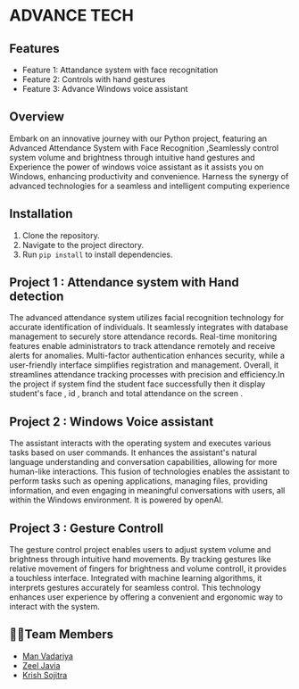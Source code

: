# ADVANCE TECH

## Features
- Feature 1: Attandance system with face recognitation
- Feature 2: Controls with hand gestures
- Feature 3: Advance Windows voice  assistant  

## Overview
Embark on an innovative journey with our Python project, featuring an Advanced Attendance System with Face Recognition ,Seamlessly control system volume and brightness through intuitive hand gestures and Experience the power of windows voice assistant as it assists you on Windows, enhancing productivity and convenience. Harness the synergy of advanced technologies for a seamless and intelligent computing experience

## Installation
1. Clone the repository.
2. Navigate to the project directory.
3. Run `pip install` to install dependencies.

## Project 1 : Attendance system with Hand detection 

The advanced attendance system utilizes facial recognition technology for accurate identification of individuals. It seamlessly integrates with database management to securely store attendance records. Real-time monitoring features enable administrators to track attendance remotely and receive alerts for anomalies. Multi-factor authentication enhances security, while a user-friendly interface simplifies registration and management. Overall, it streamlines attendance tracking processes with precision and efficiency.In the project if system find the student face successfully then it display student's face , id , branch and total attendance on the screen . 


## Project 2 : Windows Voice assistant

The assistant interacts with the operating system and executes various tasks based on user commands. It enhances the assistant's natural language understanding and conversation capabilities, allowing for more human-like interactions. This fusion of technologies enables the assistant to perform tasks such as opening applications, managing files, providing information, and even engaging in meaningful conversations with users, all within the Windows environment. It is powered by openAI. 

## Project 3 : Gesture Controll

The gesture control project enables users to adjust system volume and brightness through intuitive hand movements. By tracking gestures like relative movement of fingers for brightness and volume controll, it provides a touchless interface. Integrated with machine learning algorithms, it interprets gestures accurately for seamless control. This technology enhances user experience by offering a convenient and ergonomic way to interact with the system. 


## 👨‍💻Team Members
- [Man Vadariya](https://github.com/Manvadariya)
- [Zeel Javia](https://github.com/ZeelJavia)
- [Krish Sojitra](https://github.com/SojitraKrish125)

